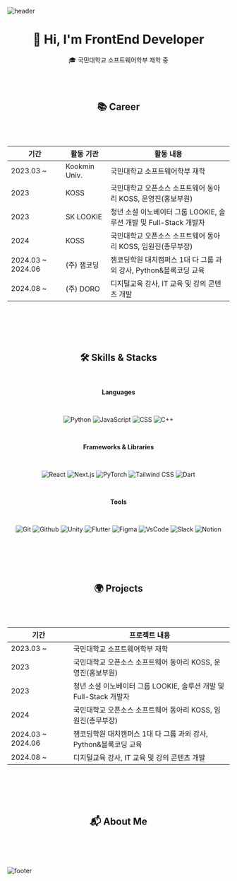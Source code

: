 ![header](https://capsule-render.vercel.app/api?section=header&type=waving&color=1F592E&height=300&text=Yeonju%20Hwang&fontSize=90&animation=twinkling)
<div align="center">

# 👋 Hi, I'm FrontEnd Developer

🎓 국민대학교 소프트웨어학부 재학 중

</div>

<div align="center">
<br/>
<br/>
   
## 📚 Career

</div>

<br/>
<br/>

<div align="center">
   
| **기간**          | **활동 기관** | **활동 내용**                                                     |
|-------------------|---------------|--------------------------------------------------------------------|
| 2023.03 ~         | Kookmin Univ. | 국민대학교 소프트웨어학부 재학                                      |
| 2023              | KOSS          | 국민대학교 오픈소스 소프트웨어 동아리 KOSS, 운영진(홍보부원)        |
| 2023              | SK LOOKIE     | 청년 소셜 이노베이터 그룹 LOOKIE, 솔루션 개발 및 Full-Stack 개발자  |
| 2024              | KOSS          | 국민대학교 오픈소스 소프트웨어 동아리 KOSS, 임원진(총무부장)        |
| 2024.03 ~ 2024.06 | (주) 잼코딩   | 잼코딩학원 대치캠퍼스 1대 다 그룹 과외 강사, Python&블록코딩 교육   |
| 2024.08 ~         | (주) DORO     | 디지털교육 강사, IT 교육 및 강의 콘텐츠 개발                        |

</div>

<br/>
<br/>
<br/>
<br/>

<div align="center">
   
## 🛠 Skills & Stacks

</div>

<div align="center">
   
<br/>

**Languages**

<br/> 

![Python](https://img.shields.io/badge/Python-3776AB?style=for-the-badge&logo=python&logoColor=white)
![JavaScript](https://img.shields.io/badge/JavaScript-F7DF1E?style=for-the-badge&logo=javascript&logoColor=black)
![CSS](https://img.shields.io/badge/CSS-1572B6?style=for-the-badge&logo=css3&logoColor=white)
![C++](https://img.shields.io/badge/C++-00599C?style=for-the-badge&logo=C%2B%2B&logoColor=white)

<br/>

**Frameworks & Libraries**

<br/>

![React](https://img.shields.io/badge/React-61DAFB?style=for-the-badge&logo=react&logoColor=black)
![Next.js](https://img.shields.io/badge/Next.js-#62C15B?style=for-the-badge&logo=nextdotjs&logoColor=white)
![PyTorch](https://img.shields.io/badge/PyTorch-EE4C2C?style=for-the-badge&logo=pytorch&logoColor=white)
![Tailwind CSS](https://img.shields.io/badge/Tailwind%20CSS-06B6D4?style=for-the-badge&logo=tailwindcss&logoColor=white)
![Dart](https://img.shields.io/badge/Dart-blue?style=for-the-badge&logo=dart)

<br/> 

**Tools**

<br/>

![Git](https://img.shields.io/badge/Git-F05032?style=for-the-badge&logo=git&logoColor=white)
![Github](https://img.shields.io/badge/Github-363636?style=for-the-badge&logo=github&logoColor=FFFFF)
![Unity](https://img.shields.io/badge/Unity-#EAEAEA?style=for-the-badge&logo=unity&logoColor=black&borderColor=black)
![Flutter](https://img.shields.io/badge/Flutter-02569B?style=for-the-badge&logo=flutter&logoColor=white)
![Figma](https://img.shields.io/badge/Figma-F24E1E?style=for-the-badge&logo=figma&logoColor=white)
![VsCode](https://img.shields.io/badge/VsCode-blue?style=for-the-badge&logo=vscode&logoColor=white)
![Slack](https://img.shields.io/badge/Slack-purple?style=for-the-badge&logo=slack&logoColor=white)
![Notion](https://img.shields.io/badge/Notion-5A5A5A?style=for-the-badge&logo=notion&logoColor=white)
</div>

<br/>
<br/>
<br/>
<br/>

<div align="center">

## 🌍 Projects
   
</div>

<br/>
<br/>

<div align="center">
   
| **기간**           | **프로젝트 내용**                                                 |
|-------------------|--------------------------------------------------------------------|
| 2023.03 ~         | 국민대학교 소프트웨어학부 재학                                      |
| 2023              | 국민대학교 오픈소스 소프트웨어 동아리 KOSS, 운영진(홍보부원)        |
| 2023              | 청년 소셜 이노베이터 그룹 LOOKIE, 솔루션 개발 및 Full-Stack 개발자  |
| 2024              | 국민대학교 오픈소스 소프트웨어 동아리 KOSS, 임원진(총무부장)        |
| 2024.03 ~ 2024.06 | 잼코딩학원 대치캠퍼스 1대 다 그룹 과외 강사, Python&블록코딩 교육   |
| 2024.08 ~         | 디지털교육 강사, IT 교육 및 강의 콘텐츠 개발                        |

</div>

<br/>
<br/>
<br/>
<br/>

<div align="center">

## 📬 About Me
   
</div>

<!--연락처, 이메일, notion-->
   
<br/>
<br/>
<br/>

![footer](https://capsule-render.vercel.app/api?section=footer&type=waving&color=1F592E&height=100&fontSize=0)


<!--
**jooya38/jooya38** is a ✨ _special_ ✨ repository because its `README.md` (this file) appears on your GitHub profile.

Here are some ideas to get you started:

- 🔭 I’m currently working on ...
- 🌱 I’m currently learning ...
- 👯 I’m looking to collaborate on ...
- 🤔 I’m looking for help with ...
- 💬 Ask me about ...
- 📫 How to reach me: ...
- 😄 Pronouns: ...
- ⚡ Fun fact: ...
-->
